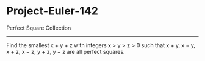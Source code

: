 # Project-Euler-142
Perfect Square Collection

-------------------------
Find the smallest x + y + z with integers x > y > z > 0 such that 
x + y, 
x − y, 
x + z, 
x − z, 
y + z, 
y − z 
are all perfect squares.

